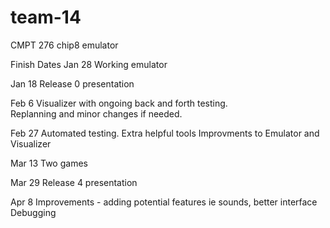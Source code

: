 # team-14
CMPT 276 chip8 emulator

Finish Dates
  Jan 28
      Working emulator
  
  Jan 18
      Release 0 presentation
       
  Feb 6
      Visualizer with ongoing back and forth testing.  
      Replanning and minor changes if needed. 
      
  Feb 27
      Automated testing.
      Extra helpful tools
      Improvments to Emulator and Visualizer
      
  Mar 13
      Two games
      
  Mar 29
      Release 4 presentation
      
  Apr 8
      Improvements 
        - adding potential features ie sounds, better interface
      Debugging
   
